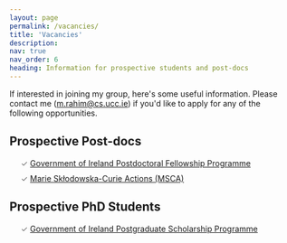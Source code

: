 ```yaml
---
layout: page
permalink: /vacancies/
title: 'Vacancies'
description:  
nav: true
nav_order: 6
heading: Information for prospective students and post-docs
---
```


If interested in joining my group, here's some useful information. Please contact me (<a href="mailto:m.rahim@cs.ucc.ie">m.rahim@cs.ucc.ie</a>) if you'd like to apply for any of the following opportunities.

## Prospective Post-docs


<ul style="list-style-type: none; margin-left: 20px; padding-left: 0;">
  <li style="color: #666; margin-bottom: 10px;">&#10003; <a href="https://research.ie/funding/goipd/">  Government of Ireland Postdoctoral Fellowship Programme </a>   </li>
  <li style="color: #666; margin-bottom: 10px;">&#10003; <a href="https://marie-sklodowska-curie-actions.ec.europa.eu/actions/postdoctoral-fellowships">  Marie Skłodowska-Curie Actions (MSCA)  </a>    
</li>
  
</ul>



## Prospective PhD Students 


<ul style="list-style-type: none; margin-left: 20px; padding-left: 0;">
  <li style="color: #666; margin-bottom: 10px;">&#10003; <a href="https://research.ie/funding/goipg/?f=">  Government of Ireland Postgraduate Scholarship Programme </a>   </li>
</ul>


